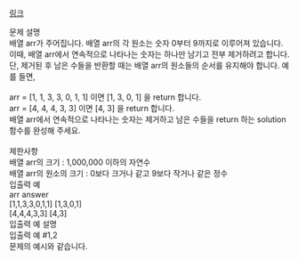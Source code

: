<a href="https://programmers.co.kr/learn/courses/30/lessons/12906">링크</a><br>

문제 설명<br>
배열 arr가 주어집니다. 배열 arr의 각 원소는 숫자 0부터 9까지로 이루어져 있습니다. 이때, 배열 arr에서 연속적으로 나타나는 숫자는 하나만 남기고 전부 제거하려고 합니다. 단, 제거된 후 남은 수들을 반환할 때는 배열 arr의 원소들의 순서를 유지해야 합니다. 예를 들면,<br>
<br>
arr = [1, 1, 3, 3, 0, 1, 1] 이면 [1, 3, 0, 1] 을 return 합니다.<br>
arr = [4, 4, 4, 3, 3] 이면 [4, 3] 을 return 합니다.<br>
배열 arr에서 연속적으로 나타나는 숫자는 제거하고 남은 수들을 return 하는 solution 함수를 완성해 주세요.<br>
<br>
제한사항<br>
배열 arr의 크기 : 1,000,000 이하의 자연수<br>
배열 arr의 원소의 크기 : 0보다 크거나 같고 9보다 작거나 같은 정수<br>
입출력 예<br>
arr answer<br>
[1,1,3,3,0,1,1] [1,3,0,1]<br>
[4,4,4,3,3] [4,3]<br>
입출력 예 설명<br>
입출력 예 #1,2<br>
문제의 예시와 같습니다.<br>
